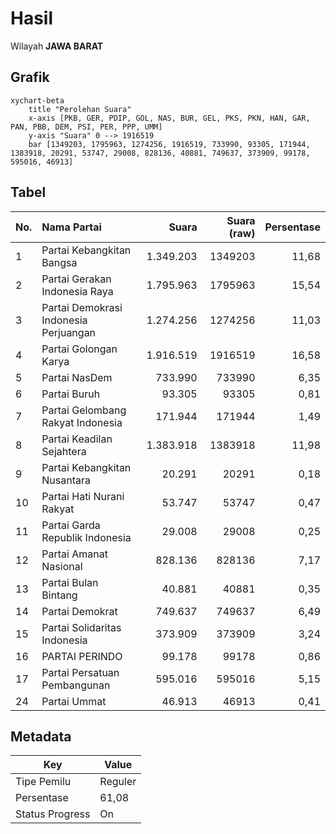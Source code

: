 # Hasil

Wilayah **JAWA BARAT**

## Grafik

```mermaid
xychart-beta
    title "Perolehan Suara"
    x-axis [PKB, GER, PDIP, GOL, NAS, BUR, GEL, PKS, PKN, HAN, GAR, PAN, PBB, DEM, PSI, PER, PPP, UMM]
    y-axis "Suara" 0 --> 1916519
    bar [1349203, 1795963, 1274256, 1916519, 733990, 93305, 171944, 1383918, 20291, 53747, 29008, 828136, 40881, 749637, 373909, 99178, 595016, 46913]
```

## Tabel

| No. | Nama Partai                           | Suara     | Suara (raw) | Persentase |
|:--- |:------------------------------------- | ---------:| -----------:| ----------:|
| 1   | Partai Kebangkitan Bangsa             | 1.349.203 | 1349203     | 11,68      |
| 2   | Partai Gerakan Indonesia Raya         | 1.795.963 | 1795963     | 15,54      |
| 3   | Partai Demokrasi Indonesia Perjuangan | 1.274.256 | 1274256     | 11,03      |
| 4   | Partai Golongan Karya                 | 1.916.519 | 1916519     | 16,58      |
| 5   | Partai NasDem                         | 733.990   | 733990      | 6,35       |
| 6   | Partai Buruh                          | 93.305    | 93305       | 0,81       |
| 7   | Partai Gelombang Rakyat Indonesia     | 171.944   | 171944      | 1,49       |
| 8   | Partai Keadilan Sejahtera             | 1.383.918 | 1383918     | 11,98      |
| 9   | Partai Kebangkitan Nusantara          | 20.291    | 20291       | 0,18       |
| 10  | Partai Hati Nurani Rakyat             | 53.747    | 53747       | 0,47       |
| 11  | Partai Garda Republik Indonesia       | 29.008    | 29008       | 0,25       |
| 12  | Partai Amanat Nasional                | 828.136   | 828136      | 7,17       |
| 13  | Partai Bulan Bintang                  | 40.881    | 40881       | 0,35       |
| 14  | Partai Demokrat                       | 749.637   | 749637      | 6,49       |
| 15  | Partai Solidaritas Indonesia          | 373.909   | 373909      | 3,24       |
| 16  | PARTAI PERINDO                        | 99.178    | 99178       | 0,86       |
| 17  | Partai Persatuan Pembangunan          | 595.016   | 595016      | 5,15       |
| 24  | Partai Ummat                          | 46.913    | 46913       | 0,41       |


## Metadata

| Key             | Value   |
| --------------- | ------- |
| Tipe Pemilu     | Reguler |
| Persentase      | 61,08   |
| Status Progress | On      |



